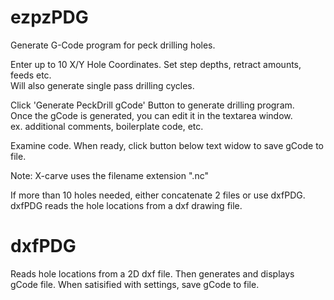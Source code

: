 # ezpzPDG
Generate G-Code program for peck drilling holes.  
  
Enter up to 10 X/Y Hole Coordinates. 
Set step depths, retract amounts, feeds etc.  
Will also generate single pass drilling cycles.  
  
Click 'Generate PeckDrill gCode' Button to generate drilling program.   
Once the gCode is generated, you can edit it in the textarea window.  
ex. additional comments, boilerplate code, etc.

Examine code. When ready, click button below text widow to save gCode to file.

Note: X-carve uses the filename extension ".nc"

If more than 10 holes needed, either concatenate 2 files
or use dxfPDG.  dxfPDG reads the hole locations from a dxf drawing file. 

# dxfPDG
Reads hole locations from a 2D dxf file. Then generates and displays  
gCode file. When satisified with settings, save gCode to file.
